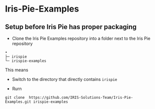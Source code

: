 # Iris-Pie-Examples

## Setup before Iris Pie has proper packaging

* Clone the Iris Pie Examples repository into a folder next to the Iris Pie repository

```
•
├─ irispie
└─ irispie-examples
```

This means 

* Switch to the directory that directly contains `irispie`

* Rurn

```
git clone  https://github.com/IRIS-Solutions-Team/Iris-Pie-Examples.git irispie-examples
```

